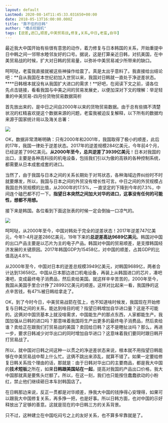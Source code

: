 ```yaml
---
layout: default
Lastmod: 2020-08-14T11:45:33.031650+00:00
date: 2018-05-13T16:00:00.000Z
title: "靠不住的日韩"
author: "槽点挖掘机"
tags: [逆差,进口,顺差,中美贸易战,修复,关系,中日,老蛮,自华]
---
```


最近我大中国开始有些很有意思的动作，着力修复与日本韩国的关系，开始重提中日中韩之间一邻带水睦邻友好的口号。据说，这是打算亲近日韩，对抗美国，在中美贸易战的时候，扩大对日韩的贸易量，以弥补中美贸易减少所带来的缺口。

呵呵哒，老蛮我直接就被这些神操作给震了。真是太出乎意料了。我直接给出结论吧：**自从我国在本世纪初加入世贸以来，我国对日韩就一直处于净逆差状态。****日韩根本就没有从我国扩大进口的需求！**好吧，在阅读下文之前，请各位先点击链接，看看我国与中美之间的贸易发展史，以便加深对下文的理解：举足轻重的中美贸易-四月份货物贸易数据简析

首先放出来的，是中日之间自2000年以来的货物贸易数据。由于总有些搞不清楚状况的杠精喜欢提这个数据来源的问题，老蛮我被迫反复解释，以下所有的数据均来源于国家统计局以及海关总署：

![](https://images.weserv.nl/?url=https%3A//mmbiz.qpic.cn/mmbiz_jpg/ny7V6qcccds5lriaOJ8nSJU2lic0yUbHBfsAP62rrMYtlyNHDu6uXbbu7gBYVpTzaq5jTCSNhFD3NqDd5bbib9uwg/640%3Fwx_fmt%3Djpeg)

OK，数据非常清晰明确：只有2000年和2001年，我国取得了极小的顺差，此后的17年，我国一律处于逆差状态。2017年的逆差规模284亿美元，今年前4个月，已经逆差了99亿美元。**从2000年至今，总共逆差了3939亿美元**！日本对我国的出口，主要是各种高科技的机电设备，包括我们引以为傲的高铁的各种控制系统，都需要从日本成套成套的进口。

当然了，由于我国与日本之间的关系长期处于对骂状态，各种海域边界纠纷时不时就要爆发，所以，我国与日本之间的外贸没有增长性可言。中日之间的外贸规模占我国总外贸规模的比值，从2000年的17.5%，一直坚定的下降到今年的7.3%，中间连个磕巴都不打一下。**指望日本突然之间加大对华的进口，这事没有任何的可能性，想都不用想。**

接下来是韩国。各位看到下面这张表的时候一定会倒抽一口凉气的。

![](https://images.weserv.nl/?url=https%3A//mmbiz.qpic.cn/mmbiz_jpg/ny7V6qcccds5lriaOJ8nSJU2lic0yUbHBfhkDyWHCaW47MXFgCGgB8GmsxnCEH0sUibsHctSpFqw6pUNSSzATwdyw/640%3Fwx_fmt%3Djpeg)

呵呵哒，从2000年至今，中国对韩处于完全的逆差状态！2017年逆差747亿美元，今年1-4月逆差286亿美元，19年下来的**总逆差高达9689亿美元**。韩国对中国的出口产品主要是以芯片为主的电子产品。韩国对中国的贸易顺差，是支撑韩国经济发展的关键原因。2017年韩国GDP为15458亿，对中国的顺差，占其GDP的比值高达4.8%。

从2000年至今，中国对日本的逆差总规模3949亿美元，对韩国9689亿，两者合计达到13658亿。中国从日本那边进口机电设备，再装上从韩国进口的芯片，凑吧凑吧，变成最终电子消费品，然后卖给美国。就这样辛辛苦苦的，2000年至今，我国从美国手里合计挣了28992亿美元的顺差。这样对比起来一看，我国挣的这点辛苦钱，有47%被日韩给拿走了。

OK，到了今时今日，中美贸易战箭在弦上，也不知道啥时候发，我国现在开始修复与日韩之间的关系，能达到啥目的呢？指望日韩增加自华进口量？这是不可能的。这俩对中国货基本上就没啥需求，中国能生产的那点东西，人家都能生产。我国加强从日韩的进口吗？那意味着我国将生产出更多的最终电子消费品，然后卖给谁？卖给正在跟我们打贸易战的美国？卖回给日韩？这不是瞎扯淡吗？那么，再进一步，要求日韩减少对华出口的同时增加自华进口？这意味着我们要同时跟日韩开打贸易战了。

所以，就中国对日韩之间这种一以贯之的净逆差状态来说，根本就不用指望日韩能够在中美贸易战中帮上什么忙。这俩不跳出来添乱，就算不错了。如果一定要给修复日韩关系找个理由的话，那就是：由于日韩对华出口的主要商品，都是我大中国的**技术短板**之所在，如果**日韩跟美国站在一起**，提高对我国的产品出口价格，我大中国那就真是要焦头烂额了。所以，在这一刻，我们也只能按住蠢蠢欲动的小粉红，禁止他们继续砸日本车封韩国店了。

在日韩那边来说，反正一贯都是对华顺差，挣我大中国的钱挣得心安理得，如果可以跟我大中国修复关系，再多挣一把，也是好事。所以日韩方面，也对中国的示好释放出了足够的善意。这就是现在的中日韩三方的关系背景。

只不过，这种建立在中国吃闷亏之上的友好关系，也不算多牢靠就是了。
